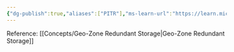 ```yaml
---
{"dg-publish":true,"aliases":["PITR"],"ms-learn-url":"https://learn.microsoft.com/en-us/azure/azure-sql/managed-instance/point-in-time-restore?view=azuresql&tabs=azure-portal","tags":["concept/SRE/cloud/azure"],"definition":"Point-in-time restore is useful in recovery scenarios, like for an incident that's caused by error or failure, when data doesn't load correctly, or if crucial data is deleted.","permalink":"/concepts/point-in-time-restore/","dgPassFrontmatter":true}
---
```


Reference: [[Concepts/Geo-Zone Redundant Storage\|Geo-Zone Redundant Storage]]
